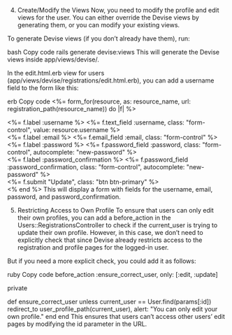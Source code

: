 4. Create/Modify the Views
Now, you need to modify the profile and edit views for the user. You can either override the Devise views by generating them, or you can modify your existing views.

To generate Devise views (if you don’t already have them), run:

bash
Copy code
rails generate devise:views
This will generate the Devise views inside app/views/devise/.

In the edit.html.erb view for users (app/views/devise/registrations/edit.html.erb), you can add a username field to the form like this:

erb
Copy code
<%= form_for(resource, as: resource_name, url: registration_path(resource_name)) do |f| %>
  <div class="form-group">
    <%= f.label :username %>
    <%= f.text_field :username, class: "form-control", value: resource.username %>
  </div>

  <div class="form-group">
    <%= f.label :email %>
    <%= f.email_field :email, class: "form-control" %>
  </div>

  <div class="form-group">
    <%= f.label :password %>
    <%= f.password_field :password, class: "form-control", autocomplete: "new-password" %>
  </div>

  <div class="form-group">
    <%= f.label :password_confirmation %>
    <%= f.password_field :password_confirmation, class: "form-control", autocomplete: "new-password" %>
  </div>

  <div class="form-group">
    <%= f.submit "Update", class: "btn btn-primary" %>
  </div>
<% end %>
This will display a form with fields for the username, email, password, and password_confirmation.

5. Restricting Access to Own Profile
To ensure that users can only edit their own profiles, you can add a before_action in the Users::RegistrationsController to check if the current_user is trying to update their own profile. However, in this case, we don’t need to explicitly check that since Devise already restricts access to the registration and profile pages for the logged-in user.

But if you need a more explicit check, you could add it as follows:

ruby
Copy code
before_action :ensure_correct_user, only: [:edit, :update]

private

def ensure_correct_user
  unless current_user == User.find(params[:id])
    redirect_to user_profile_path(current_user), alert: "You can only edit your own profile."
  end
end
This ensures that users can’t access other users’ edit pages by modifying the id parameter in the URL.